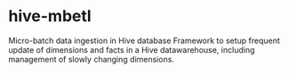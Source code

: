 # hive-mbetl
Micro-batch data ingestion in Hive database
Framework to setup frequent update of dimensions and facts in a Hive datawarehouse, including management of slowly changing dimensions.
